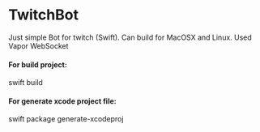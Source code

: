 # TwitchBot
Just simple Bot for twitch (Swift). Can build for MacOSX and Linux. Used Vapor WebSocket

#### For build project:
swift build
#### For generate xcode project file:
swift package generate-xcodeproj
